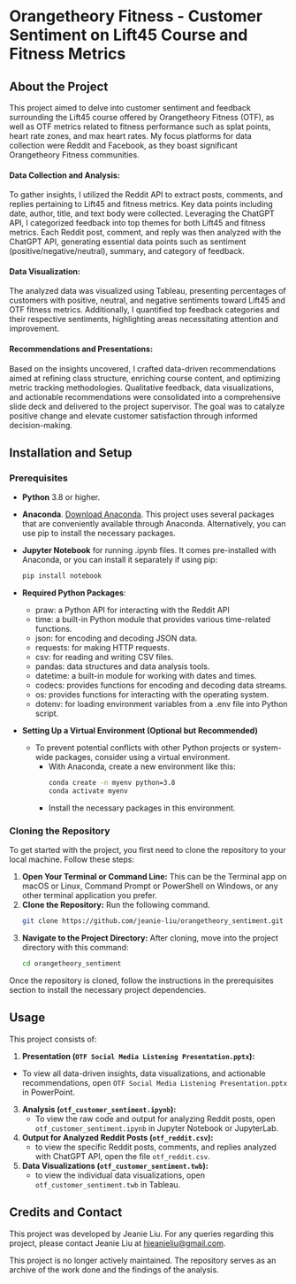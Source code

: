 # Orangetheory Fitness - Customer Sentiment on Lift45 Course and Fitness Metrics

## About the Project
This project aimed to delve into customer sentiment and feedback surrounding the Lift45 course offered by Orangetheory Fitness (OTF), as well as OTF metrics related to fitness performance such as splat points, heart rate zones, and max heart rates. My focus platforms for data collection were Reddit and Facebook, as they boast significant Orangetheory Fitness communities.

#### Data Collection and Analysis:
To gather insights, I utilized the Reddit API to extract posts, comments, and replies pertaining to Lift45 and fitness metrics. Key data points including date, author, title, and text body were collected. Leveraging the ChatGPT API, I categorized feedback into top themes for both Lift45 and fitness metrics. Each Reddit post, comment, and reply was then analyzed with the ChatGPT API, generating essential data points such as sentiment (positive/negative/neutral), summary, and category of feedback.

#### Data Visualization:
The analyzed data was visualized using Tableau, presenting percentages of customers with positive, neutral, and negative sentiments toward Lift45 and OTF fitness metrics. Additionally, I quantified top feedback categories and their respective sentiments, highlighting areas necessitating attention and improvement.

#### Recommendations and Presentations:
Based on the insights uncovered, I crafted data-driven recommendations aimed at refining class structure, enriching course content, and optimizing metric tracking methodologies. Qualitative feedback, data visualizations, and actionable recommendations were consolidated into a comprehensive slide deck and delivered to the project supervisor. The goal was to catalyze positive change and elevate customer satisfaction through informed decision-making.

## Installation and Setup
### Prerequisites
* **Python** 3.8 or higher.
* **Anaconda**. [Download Anaconda](https://www.anaconda.com/download). This project uses several packages that are conveniently available through Anaconda. Alternatively, you can use pip to install the necessary packages.
* **Jupyter Notebook** for running .ipynb files. It comes pre-installed with Anaconda, or you can install it separately if using pip:
  ```bash
  pip install notebook
  ```
* **Required Python Packages**:
  * praw: a Python API for interacting with the Reddit API
  * time: a built-in Python module that provides various time-related functions.
  * json: for encoding and decoding JSON data.
  * requests: for making HTTP requests.
  * csv: for reading and writing CSV files.
  * pandas: data structures and data analysis tools.
  * datetime: a built-in module for working with dates and times.
  * codecs: provides functions for encoding and decoding data streams.
  * os: provides functions for interacting with the operating system.
  * dotenv: for loading environment variables from a .env file into Python script.
 
* **Setting Up a Virtual Environment (Optional but Recommended)**
  * To prevent potential conflicts with other Python projects or system-wide packages, consider using a virtual environment.
    * With Anaconda, create a new environment like this:
      ```bash
      conda create -n myenv python=3.8
      conda activate myenv
      ```
    * Install the necessary packages in this environment.
   
### Cloning the Repository
To get started with the project, you first need to clone the repository to your local machine. Follow these steps:
1. **Open Your Terminal or Command Line:** This can be the Terminal app on macOS or Linux, Command Prompt or PowerShell on Windows, or any other terminal application you prefer.
2. **Clone the Repository:** Run the following command.
   ```bash
   git clone https://github.com/jeanie-liu/orangetheory_sentiment.git
   ```
3. **Navigate to the Project Directory:** After cloning, move into the project directory with this command:
   ```bash
   cd orangetheory_sentiment
   ```
Once the repository is cloned, follow the instructions in the prerequisites section to install the necessary project dependencies.

## Usage

This project consists of:

1. **Presentation (`OTF Social Media Listening Presentation.pptx`):**
  - To view all data-driven insights, data visualizations, and actionable recommendations, open `OTF Social Media Listening Presentation.pptx` in PowerPoint.
3. **Analysis (`otf_customer_sentiment.ipynb`):**
   - To view the raw code and output for analyzing Reddit posts, open `otf_customer_sentiment.ipynb` in Jupyter Notebook or JupyterLab.
4. **Output for Analyzed Reddit Posts (`otf_reddit.csv`):**
   - to view the specific Reddit posts, comments, and replies analyzed with ChatGPT API, open the file `otf_reddit.csv`.
5. **Data Visualizations (`otf_customer_sentiment.twb`):**
   - to view the individual data visualizations, open `otf_customer_sentiment.twb` in Tableau. 


## Credits and Contact

This project was developed by Jeanie Liu. For any queries regarding this project, please contact Jeanie Liu at hjeanieliu@gmail.com.

This project is no longer actively maintained. The repository serves as an archive of the work done and the findings of the analysis.

